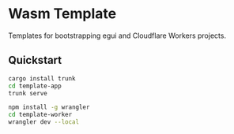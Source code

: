 # Wasm Template
Templates for bootstrapping egui and Cloudflare Workers projects.

## Quickstart

```sh
cargo install trunk
cd template-app
trunk serve
```

```sh
npm install -g wrangler
cd template-worker
wrangler dev --local
```
